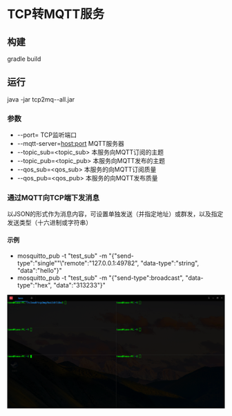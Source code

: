 # TCP转MQTT服务

## 构建 
gradle build

## 运行
java -jar tcp2mq-<version>-all.jar

### 参数
* --port=<port> TCP监听端口
* --mqtt-server=<host:port> MQTT服务器
* --topic_sub=<topic_sub> 本服务向MQTT订阅的主题
* --topic_pub=<topic_pub> 本服务向MQTT发布的主题
* --qos_sub=<qos_sub> 本服务的向MQTT订阅质量
* --qos_pub=<qos_pub> 本服务的向MQTT发布质量

### 通过MQTT向TCP端下发消息

以JSON的形式作为消息内容，可设置单独发送（并指定地址）或群发，以及指定发送类型（十六进制或字符串）

#### 示例
* mosquitto_pub -t "test_sub" -m "{\"send-type\":\"single\""\\"remote\":\"127.0.0.1:49782\", \"data-type\":\"string\", \"data\":\"hello\"}"
* mosquitto_pub -t "test_sub" -m "{\"send-type\":broadcast\", \"data-type\":\"hex\", \"data\":\"313233\"}"

![example](example.gif)